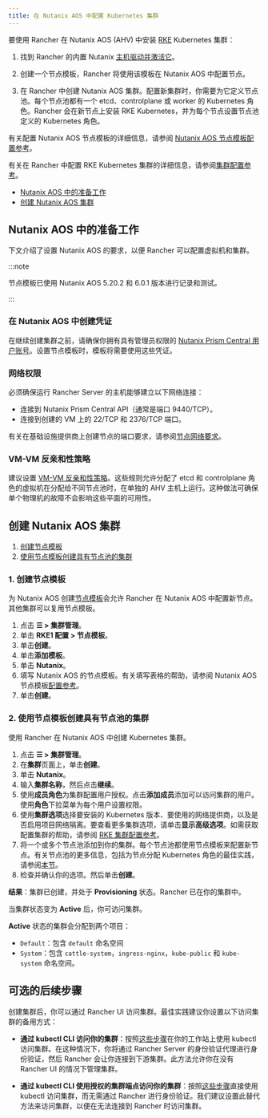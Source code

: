 ```yaml
---
title: 在 Nutanix AOS 中配置 Kubernetes 集群
---
```


要使用 Rancher 在 Nutanix AOS (AHV) 中安装 [RKE](https://rancher.com/docs/rke/latest/en/) Kubernetes 集群：

1. 找到 Rancher 的内置 Nutanix [主机驱动并激活它](../../../authentication-permissions-and-global-configuration/about-provisioning-drivers/manage-node-drivers.md#激活停用主机驱动)。

1. 创建一个节点模板，Rancher 将使用该模板在 Nutanix AOS 中配置节点。

1. 在 Rancher 中创建 Nutanix AOS 集群。配置新集群时，你需要为它定义节点池。每个节点池都有一个 etcd、controlplane 或 worker 的 Kubernetes 角色。Rancher 会在新节点上安装 RKE Kubernetes，并为每个节点设置节点池定义的 Kubernetes 角色。

有关配置 Nutanix AOS 节点模板的详细信息，请参阅 [Nutanix AOS 节点模板配置参考](../../../../../reference-guides/cluster-configuration/downstream-cluster-configuration/node-template-configuration/nutanix.md)。

有关在 Rancher 中配置 RKE Kubernetes 集群的详细信息，请参阅[集群配置参考](../../../../../reference-guides/cluster-configuration/rancher-server-configuration/rke1-cluster-configuration.md)。

- [Nutanix AOS 中的准备工作](#nutanix-aos-中的准备工作)
- [创建 Nutanix AOS 集群](#创建-nutanix-aos-集群)

## Nutanix AOS 中的准备工作

下文介绍了设置 Nutanix AOS 的要求，以便 Rancher 可以配置虚拟机和集群。

:::note

节点模板已使用 Nutanix AOS 5.20.2 和 6.0.1 版本进行记录和测试。

:::

### 在 Nutanix AOS 中创建凭证

在继续创建集群之前，请确保你拥有具有管理员权限的 [Nutanix Prism Central 用户账号](https://portal.nutanix.com/page/documents/details?targetId=Nutanix-Security-Guide-v6_0:wc-user-create-wc-t.html)。设置节点模板时，模板将需要使用这些凭证。

### 网络权限

必须确保运行 Rancher Server 的主机能够建立以下网络连接：

- 连接到 Nutanix Prism Central API（通常是端口 9440/TCP）。
- 连接到创建的 VM 上的 22/TCP 和 2376/TCP 端口。

有关在基础设施提供商上创建节点的端口要求，请参阅[节点网络要求](../../../kubernetes-clusters-in-rancher-setup/node-requirements-for-rancher-managed-clusters.md#网络要求)。

### VM-VM 反亲和性策略

建议设置 [VM-VM 反亲和性策略](https://portal.nutanix.com/page/documents/details?targetId=AHV-Admin-Guide-v6_1:ahv-vm-anti-affinity-t.html)。这些规则允许分配了 etcd 和 controlplane 角色的虚拟机在分配给不同节点池时，在单独的 AHV 主机上运行。这种做法可确保单个物理机的故障不会影响这些平面的可用性。

## 创建 Nutanix AOS 集群

1. [创建节点模板](#1-创建节点模板)
2. [使用节点模板创建具有节点池的集群](#2-使用节点模板创建具有节点池的集群)

### 1. 创建节点模板

为 Nutanix AOS 创建[节点模板](../use-new-nodes-in-an-infra-provider.md#节点模板)会允许 Rancher 在 Nutanix AOS 中配置新节点。其他集群可以复用节点模板。

1. 点击 **☰ > 集群管理**。
1. 单击 **RKE1 配置 > 节点模板**。
1. 单击**创建**。
1. 单击**添加模板**。
1. 单击 **Nutanix**。
1. 填写 Nutanix AOS 的节点模板。有关填写表格的帮助，请参阅 Nutanix AOS 节点模板[配置参考](../../../../../reference-guides/cluster-configuration/downstream-cluster-configuration/node-template-configuration/nutanix.md)。
1. 单击**创建**。

### 2. 使用节点模板创建具有节点池的集群

使用 Rancher 在 Nutanix AOS 中创建 Kubernetes 集群。

1. 点击 **☰ > 集群管理**。
1. 在**集群**页面上，单击**创建**。
1. 单击 **Nutanix**。
1. 输入**集群名称**，然后点击**继续**。
1. 使用**成员角色**为集群配置用户授权。点击**添加成员**添加可以访问集群的用户。使用**角色**下拉菜单为每个用户设置权限。
1. 使用**集群选项**选择要安装的 Kubernetes 版本、要使用的网络提供商，以及是否启用项目网络隔离。要查看更多集群选项，请单击**显示高级选项**。如需获取配置集群的帮助，请参阅 [RKE 集群配置参考](../../../../../reference-guides/cluster-configuration/rancher-server-configuration/rke1-cluster-configuration.md)。
1. 将一个或多个节点池添加到你的集群。每个节点池都使用节点模板来配置新节点。有关节点池的更多信息，包括为节点分配 Kubernetes 角色的最佳实践，请参阅[本节](../use-new-nodes-in-an-infra-provider.md#节点池)。
1. 检查并确认你的选项。然后单击**创建**。

**结果**：集群已创建，并处于 **Provisioning** 状态。Rancher 已在你的集群中。

当集群状态变为 **Active** 后，你可访问集群。

**Active** 状态的集群会分配到两个项目：

- `Default`：包含 `default` 命名空间
- `System`：包含 `cattle-system`，`ingress-nginx`，`kube-public` 和 `kube-system` 命名空间。

## 可选的后续步骤

创建集群后，你可以通过 Rancher UI 访问集群。最佳实践建议你设置以下访问集群的备用方式：

- **通过 kubectl CLI 访问你的集群**：按照[这些步骤](../../../../new-user-guides/manage-clusters/access-clusters/use-kubectl-and-kubeconfig.md#在工作站使用-kubectl-访问集群)在你的工作站上使用 kubectl 访问集群。在这种情况下，你将通过 Rancher Server 的身份验证代理进行身份验证，然后 Rancher 会让你连接到下游集群。此方法允许你在没有 Rancher UI 的情况下管理集群。

- **通过 kubectl CLI 使用授权的集群端点访问你的集群**：按照[这些步骤](../../../../new-user-guides/manage-clusters/access-clusters/use-kubectl-and-kubeconfig.md#直接使用下游集群进行身份验证)直接使用 kubectl 访问集群，而无需通过 Rancher 进行身份验证。我们建议设置此替代方法来访问集群，以便在无法连接到 Rancher 时访问集群。